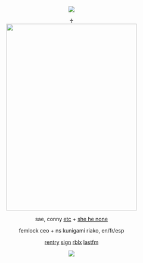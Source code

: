 &nbsp;
<div align="center">
 
![](https://komarev.com/ghpvc/?username=moidix&label=🗝&color=2596be&abbreviated=true)

<div>
<div align="center">
♰
<div>
<img src="https://i.postimg.cc/XvpDBkVg/femlockryusae.png" width="350" height="500" />

<div align="center">
 
sae, conny [etc](https://rentry.co/redirect) + [she he none](https://rentry.co/redirect)

femlock ceo + ns kunigami riako, en/fr/esp

[rentry](https://rentry.co/wrecked) [sign](https://malice.atabook.org) [rblx](https://www.roblox.com/users/5809349077/profile) [lastfm](https://last.fm/user/femlock)
 
![](https://spotify-github-profile.kittinanx.com/api/view.svg?uid=314mkicxlkkdu2xbfq5sn4qlspni&cover_image=true&theme=natemoo-re&show_offline=true&background_color=121212&interchange=false&bar_color=1448c2&bar_color_cover=false)
<div>
